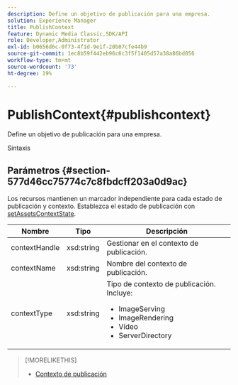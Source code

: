 ```yaml
---
description: Define un objetivo de publicación para una empresa.
solution: Experience Manager
title: PublishContext
feature: Dynamic Media Classic,SDK/API
role: Developer,Administrator
exl-id: b0656d6c-0f73-4f1d-9e1f-20b07cfe44b9
source-git-commit: 1ec8b59f442eb96c6c3f5f1405d57a38a86bd056
workflow-type: tm+mt
source-wordcount: '73'
ht-degree: 19%

---
```


# PublishContext{#publishcontext}

Define un objetivo de publicación para una empresa.

Sintaxis

## Parámetros {#section-577d46cc75774c7c8fbdcff203a0d9ac}

Los recursos mantienen un marcador independiente para cada estado de publicación y contexto. Establezca el estado de publicación con [setAssetsContextState](../../operations/c-operations-intro/c-methods/r-set-asset-context-state.md#reference-da96f9caef734f2883fddaf58cd886d7).

<table id="table_1165D5DDC89140CD8222E5A04B39048E">
 <thead>
  <tr>
   <th colname="col1" class="entry"> Nombre </th>
   <th colname="col2" class="entry"> Tipo </th>
   <th colname="col3" class="entry"> Descripción </th>
  </tr>
 </thead>
 <tbody>
  <tr>
   <td colname="col1"><span class="codeph"><span class="varname"> contextHandle</span></span></td>
   <td colname="col2"><span class="codeph"> xsd:string </span></td>
   <td colname="col3"> Gestionar en el contexto de publicación. </td>
  </tr>
  <tr>
   <td colname="col1"><span class="codeph"><span class="varname"> contextName</span></span></td>
   <td colname="col2"><span class="codeph"> xsd:string</span></td>
   <td colname="col3"> Nombre del contexto de publicación. </td>
  </tr>
  <tr>
   <td colname="col1"><span class="codeph"><span class="varname"> contextType</span></span></td>
   <td colname="col2"><span class="codeph"> xsd:string</span></td>
   <td colname="col3">Tipo de contexto de publicación. Incluye: 
    <ul id="ul_04CA7C755E5441AA8ABBD0BA3F245A78">
     <li id="li_7F578422D38E40D1A590AB21ADD84E90"><span class="codeph"> ImageServing</span></li>
     <li id="li_C112E12028E44ED7914ED0D3D6B3A45E"><span class="codeph"> ImageRendering</span></li>
     <li id="li_9430D600FA4343F6951F9AE8EA7F9530"><span class="codeph"> Vídeo</span></li>
     <li id="li_4122D853BE1B4ED3B412CFA7B659EB1D"><span class="codeph"> ServerDirectory</span></li>
    </ul></td>
  </tr>
 </tbody>
</table>

>[!MORELIKETHIS]
>
>* [Contexto de publicación](../../string-constants/c-string-constants/r-publish-context.md#reference-3ade116df0df40deb86154eb0ac7c12a)

